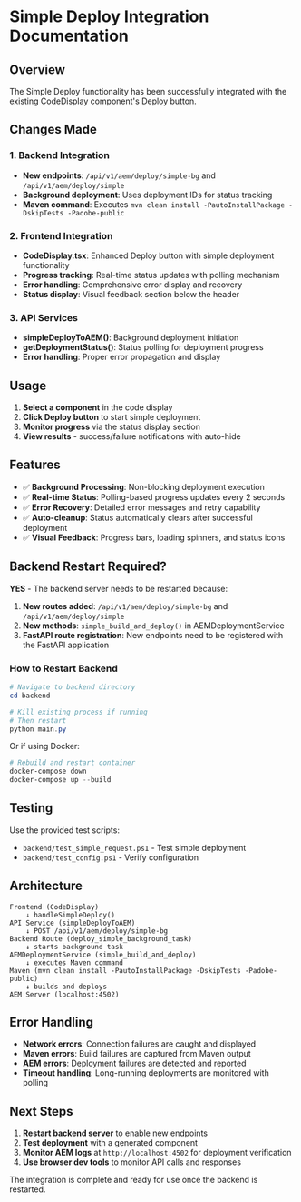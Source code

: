 # Simple Deploy Integration Documentation

## Overview
The Simple Deploy functionality has been successfully integrated with the existing CodeDisplay component's Deploy button.

## Changes Made

### 1. Backend Integration
- **New endpoints**: `/api/v1/aem/deploy/simple-bg` and `/api/v1/aem/deploy/simple`
- **Background deployment**: Uses deployment IDs for status tracking
- **Maven command**: Executes `mvn clean install -PautoInstallPackage -DskipTests -Padobe-public`

### 2. Frontend Integration
- **CodeDisplay.tsx**: Enhanced Deploy button with simple deployment functionality
- **Progress tracking**: Real-time status updates with polling mechanism
- **Error handling**: Comprehensive error display and recovery
- **Status display**: Visual feedback section below the header

### 3. API Services
- **simpleDeployToAEM()**: Background deployment initiation
- **getDeploymentStatus()**: Status polling for deployment progress
- **Error handling**: Proper error propagation and display

## Usage

1. **Select a component** in the code display
2. **Click Deploy button** to start simple deployment
3. **Monitor progress** via the status display section
4. **View results** - success/failure notifications with auto-hide

## Features

- ✅ **Background Processing**: Non-blocking deployment execution
- ✅ **Real-time Status**: Polling-based progress updates every 2 seconds  
- ✅ **Error Recovery**: Detailed error messages and retry capability
- ✅ **Auto-cleanup**: Status automatically clears after successful deployment
- ✅ **Visual Feedback**: Progress bars, loading spinners, and status icons

## Backend Restart Required?

**YES** - The backend server needs to be restarted because:

1. **New routes added**: `/api/v1/aem/deploy/simple-bg` and `/api/v1/aem/deploy/simple`
2. **New methods**: `simple_build_and_deploy()` in AEMDeploymentService
3. **FastAPI route registration**: New endpoints need to be registered with the FastAPI application

### How to Restart Backend

```powershell
# Navigate to backend directory
cd backend

# Kill existing process if running
# Then restart
python main.py
```

Or if using Docker:

```powershell
# Rebuild and restart container
docker-compose down
docker-compose up --build
```

## Testing

Use the provided test scripts:
- `backend/test_simple_request.ps1` - Test simple deployment
- `backend/test_config.ps1` - Verify configuration

## Architecture

```
Frontend (CodeDisplay) 
    ↓ handleSimpleDeploy()
API Service (simpleDeployToAEM)
    ↓ POST /api/v1/aem/deploy/simple-bg
Backend Route (deploy_simple_background_task)
    ↓ starts background task
AEMDeploymentService (simple_build_and_deploy)
    ↓ executes Maven command
Maven (mvn clean install -PautoInstallPackage -DskipTests -Padobe-public)
    ↓ builds and deploys
AEM Server (localhost:4502)
```

## Error Handling

- **Network errors**: Connection failures are caught and displayed
- **Maven errors**: Build failures are captured from Maven output
- **AEM errors**: Deployment failures are detected and reported
- **Timeout handling**: Long-running deployments are monitored with polling

## Next Steps

1. **Restart backend server** to enable new endpoints
2. **Test deployment** with a generated component
3. **Monitor AEM logs** at `http://localhost:4502` for deployment verification
4. **Use browser dev tools** to monitor API calls and responses

The integration is complete and ready for use once the backend is restarted.
